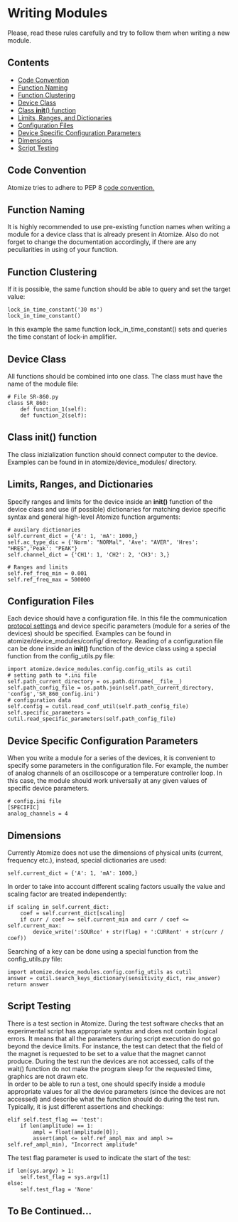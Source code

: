 # Writing Modules

Please, read these rules carefully and try to follow them when writing a new module.<br/>

## Contents
- [Code Convention](#code-convention)<br/>
- [Function Naming](#function-naming)<br/>
- [Function Clustering](#function-clustering)<br/>
- [Device Class](#device-class)<br/>
- [Class __init__() function](#class-__init__-function)<br/>
- [Limits, Ranges, and Dictionaries](#limits-ranges-and-dictionaries)<br/>
- [Configuration Files](#configuration-files)<br/>
- [Device Specific Configuration Parameters](#device-specific-configuration-parameters)<br/>
- [Dimensions](#dimensions)<br/>
- [Script Testing](#script-testing)<br/>

## Code Convention
Atomize tries to adhere to PEP 8 [code convention.](https://www.python.org/dev/peps/pep-0008/)

## Function Naming
It is highly recommended to use pre-existing function names when writing a module for a device class that is already present in Atomize. Also do not forget to change the documentation accordingly, if there are any peculiarities in using of your function.

## Function Clustering
If it is possible, the same function should be able to query and set the 
target value:
```python3
lock_in_time_constant('30 ms')
lock_in_time_constant()
```
In this example the same function lock_in_time_constant() sets and queries the time constant of lock-in amplifier.

## Device Class
All functions should be combined into one class. The class must have the name of the module file:
```python3
# File SR-860.py
class SR_860:
    def function_1(self):
    def function_2(self):
```

## Class __init__() function
The class inizialization function should connect computer to the device. Examples can be found in in atomize/device_modules/ directory. 

## Limits, Ranges, and Dictionaries
Specify ranges and limits for the device inside an __init()__ function of the device class and use (if possible) dictionaries for matching device specific syntax and general high-level Atomize function arguments:
```python3
# auxilary dictionaries
self.current_dict = {'A': 1, 'mA': 1000,}
self.ac_type_dic = {'Norm': "NORMal", 'Ave': "AVER", 'Hres': "HRES",'Peak': "PEAK"}
self.channel_dict = {'CH1': 1, 'CH2': 2, 'CH3': 3,}
```
```python3
# Ranges and limits
self.ref_freq_min = 0.001
self.ref_freq_max = 500000
```

## Configuration Files
Each device should have a configuration file. In this file the communication [protocol settings](https://github.com/Anatoly1010/Atomize/blob/master/atomize/documentation/protocol_settings.md) and device specific parameters (module for a series of the devices) should be specified. Examples can be found in atomize/device_modules/config/ directory. Reading of a configuration file can be done inside an __init()__ function of the device class using a special function from the config_utils.py file:
```python3
import atomize.device_modules.config.config_utils as cutil
# setting path to *.ini file
self.path_current_directory = os.path.dirname(__file__)
self.path_config_file = os.path.join(self.path_current_directory, 'config','SR_860_config.ini')
# configuration data
self.config = cutil.read_conf_util(self.path_config_file)
self.specific_parameters = cutil.read_specific_parameters(self.path_config_file)
```

## Device Specific Configuration Parameters
When you write a module for a series of the devices, it is convenient to specify some parameters in the configuration file. For example, the number of analog channels of an oscilloscope or a temperature controller loop. In this case, the module should work universally at any given values of specific device parameters.
```python3
# config.ini file
[SPECIFIC]
analog_channels = 4
```

## Dimensions
Currently Atomize does not use the dimensions of physical units (current, frequency etc.), instead, special dictionaries are used:
```python3
self.current_dict = {'A': 1, 'mA': 1000,}
```
In order to take into account different scaling factors usually the value and scaling factor are treated independently:
```python3
if scaling in self.current_dict:
    coef = self.current_dict[scaling]
    if curr / coef >= self.current_min and curr / coef <= self.current_max:
        device_write(':SOURce' + str(flag) + ':CURRent' + str(curr / coef))
```
Searching of a key can be done using a special function from the config_utils.py file:
```python3
import atomize.device_modules.config.config_utils as cutil
answer = cutil.search_keys_dictionary(sensitivity_dict, raw_answer)
return answer
```

## Script Testing
There is a test section in Atomize. During the test software checks that an experimental script has appropriate syntax and does not contain logical errors. It means that all the parameters during script execution do not go beyond the device limits. For instance, the test can detect that the field of the magnet is requested to be set to a value that the magnet cannot produce. During the test run the devices are not accessed, calls of the wait() function do not make the program sleep for the requested time, graphics are not drawn etc.<br/>
In order to be able to run a test, one should specify inside a module appropriate values for all the device parameters (since the devices are not accessed) and describe what the function should do during the test run. Typically, it is just different assertions and checkings:
```python3
elif self.test_flag == 'test':
    if len(amplitude) == 1:
        ampl = float(amplitude[0]);
        assert(ampl <= self.ref_ampl_max and ampl >= self.ref_ampl_min), "Incorrect amplitude"
```
The test flag parameter is used to indicate the start of the test:
```python3
if len(sys.argv) > 1:
    self.test_flag = sys.argv[1]
else:
    self.test_flag = 'None'
```

## To Be Continued...


